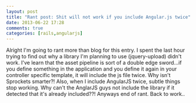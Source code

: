 ```yaml
---
layout: post
title: "Rant post: Shit will not work if you include Angular.js twice"
date: 2013-06-22 17:28
comments: true
categories: [rails,angularjs]
---
```

Alright I'm going to rant more than blog for this entry. I spent the last hour trying to find out why a library I'm planning to use (jquery-upload) didn't work. I've learn that the asset pipeline is sort of a double edge sword...if you define something in the application and you define it again in your controller specific template, it will include the js file twice. Why isn't Sprockets smarter?! Also, when I include AngularJS twice, subtle things stop working. Why can't the AnglarJS guys not include the library if it detected that it's already included??! Anyways end of rant. Back to work..
